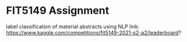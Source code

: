 # FIT5149 Assignment
label classification of material abstracts using NLP
link: https://www.kaggle.com/competitions/fit5149-2021-s2-a2/leaderboard?
